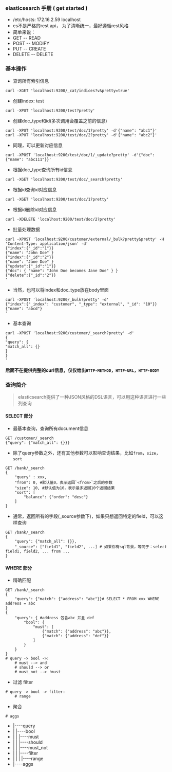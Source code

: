 ### elasticsearch 手册 ( get started )

- /etc/hosts: 172.16.2.59 localhost
- es不是严格的rest api， 为了清晰统一，最好遵循rest风格
- 简单来说：
- GET -- READ
- POST -- MODIFY
- PUT -- CREATE
- DELETE -- DELETE

### 基本操作
- 查询所有索引信息
``` shell
curl -XGET 'localhost:9200/_cat/indices?v&pretty=true'
```

- 创建index: test
``` shell
curl -XPUT 'localhost:9200/test?pretty'
```

- 创建doc_type和id(多次调用会覆盖之前的信息)
``` shell
curl -XPUT 'localhost:9200/test/doc/1?pretty' -d'{"name": "abc1"}'
curl -XPUT 'localhost:9200/test/doc/2?pretty' -d'{"name": "abc2"}'
```

- 同理，可以更新对应信息
``` shell
curl -XPOST 'localhost:9200/test/doc/1/_update?pretty' -d'{"doc": {"name": "abc111"}}'
```

- 根据doc_type查询所有id信息
``` shell
curl -XGET 'localhost:9200/test/doc/_search?pretty'
```

- 根据id查询id对应信息
``` shell
curl -XGET 'localhost:9200/test/doc/1?pretty'
```

- 根据id删除id对应信息
``` shell
curl -XDELETE 'localhost:9200/test/doc/2?pretty'
```


- 批量处理数据
``` shell
curl -XPOST 'localhost:9200/customer/external/_bulk?pretty&pretty' -H 'Content-Type: application/json' -d'
{"index":{"_id":"1"}}
{"name": "John Doe" }
{"index":{"_id":"2"}}
{"name": "Jane Doe" }
{"update":{"_id":"1"}}
{"doc": { "name": "John Doe becomes Jane Doe" } }
{"delete":{"_id":"2"}}
'
```

- 当然，也可以将index和doc_type放在body里面
``` shell
curl -XPOST 'localhost:9200/_bulk?pretty' -d'
{"index":{"_index": "customer", "_type": "external", "_id": "10"}}
{"name": "abcd"}
'
```

- 基本查询
``` shell
curl -XPOST 'localhost:9200/customer/_search?pretty' -d'
{
"query": {
"match_all": {}
}
}
'
```

__后面不在提供完整的curl信息，仅仅给出`HTTP-METHOD`，`HTTP-URL`，`HTTP-BODY`__

### 查询简介

> elasticsearch提供了一种JSON风格的DSL语言，可以用这种语言进行一些列查询

#### SELECT 部分

- 最基本查询，查询所有document信息
``` shell
GET /customer/_search
{"query": {"match_all": {}}}
```

- 除了query参数之外，还有其他参数可以影响查询结果，比如`from`，`size`，`sort`
``` shell
GET /bank/_search
{
	"query" : xxx,
	"from": 0, #默认值0，表示返回`<from>`之后的参数
	"size": 10, #默认值为10，表示最多返回10个返回结果
	"sort": [
		"balance": {"order": "desc"}
	]
}
```

- 通常，返回所有的字段(\_source参数下)，如果只想返回特定的field，可以这样查询
``` shell
GET /bank/_search
{
	"query": {"match_all": {}},
	"_source": ["field1", "field2", ...] # 如果你有sql背景，等同于：select field1, field2, ... from ...
}
```


#### WHERE 部分

- 精确匹配
``` shell
GET /bank/_search
{
	"query": {"match": {"address": "abc"}}# SELECT * FROM xxx WHERE address = abc
}
{
	"query": { #address 包含abc 并且 def
		"bool": {
			"must": [
				{"match": {"address": "abc"}},
				{"match": {"address": "def"}}
			]
		}
	}
}
# query -> bool ->:
	# must --> and
	# should --> or
	# must_not --> !must
```

- 过滤 filter
``` shell
# query -> bool -> filter:
	# range
```

- 聚合
``` shell
# aggs
```

- |----query
- |    |----bool
- |    |    |----must
- |    |    |----should
- |    |    |----must_not
- |    |    |----filter
- |    |    |    |----range
- |----aggs
